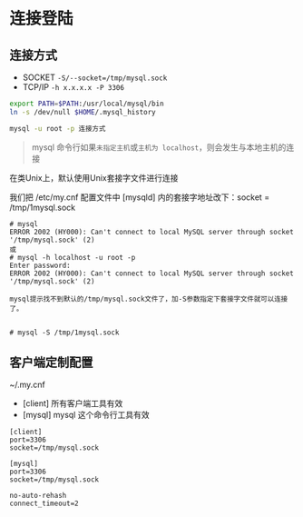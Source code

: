 # 连接登陆

## 连接方式

* SOCKET `-S/--socket=/tmp/mysql.sock`
* TCP/IP `-h x.x.x.x -P 3306`

```bash
export PATH=$PATH:/usr/local/mysql/bin
ln -s /dev/null $HOME/.mysql_history
```

```bash
mysql -u root -p 连接方式
```

> mysql 命令行如果`未指定主机`或`主机为 localhost`，则会发生与本地主机的连接

在类Unix上，默认使用Unix套接字文件进行连接

我们把 /etc/my.cnf 配置文件中 [mysqld] 内的套接字地址改下：socket = /tmp/1mysql.sock

```
# mysql
ERROR 2002 (HY000): Can't connect to local MySQL server through socket '/tmp/mysql.sock' (2)
或
# mysql -h localhost -u root -p
Enter password: 
ERROR 2002 (HY000): Can't connect to local MySQL server through socket '/tmp/mysql.sock' (2)

mysql提示找不到默认的/tmp/mysql.sock文件了，加-S参数指定下套接字文件就可以连接了。


# mysql -S /tmp/1mysql.sock
```

## 客户端定制配置

~/.my.cnf

* [client] 所有客户端工具有效
* [mysql]  mysql 这个命令行工具有效

```
[client]
port=3306
socket=/tmp/mysql.sock

[mysql]
port=3306
socket=/tmp/mysql.sock

no-auto-rehash
connect_timeout=2
```
